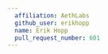 ```yaml
---
  affiliation: AethLabs
  github_user: erikhopp
  name: Erik Hopp
  pull_request_number: 601
---
```

